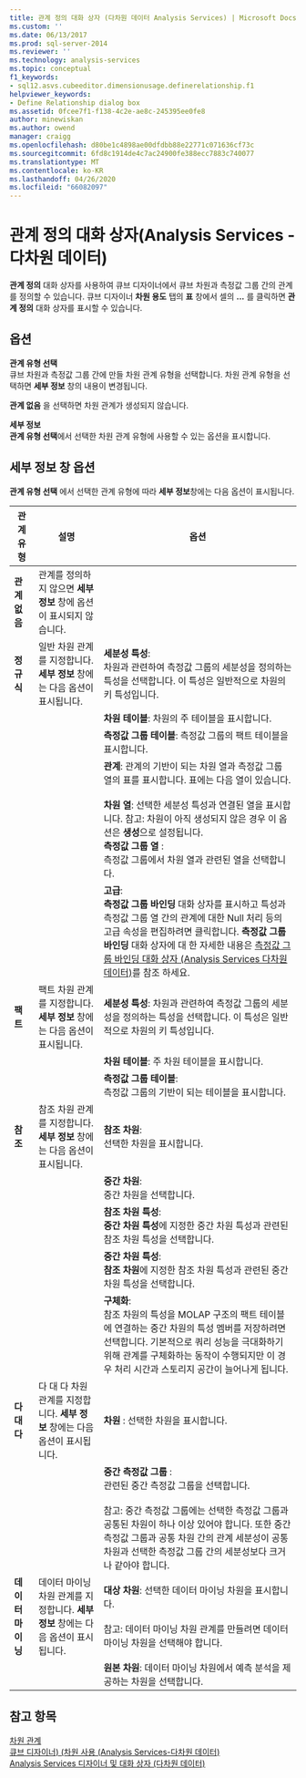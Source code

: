 ```yaml
---
title: 관계 정의 대화 상자 (다차원 데이터 Analysis Services) | Microsoft Docs
ms.custom: ''
ms.date: 06/13/2017
ms.prod: sql-server-2014
ms.reviewer: ''
ms.technology: analysis-services
ms.topic: conceptual
f1_keywords:
- sql12.asvs.cubeeditor.dimensionusage.definerelationship.f1
helpviewer_keywords:
- Define Relationship dialog box
ms.assetid: 0fcee7f1-f138-4c2e-ae8c-245395ee0fe8
author: minewiskan
ms.author: owend
manager: craigg
ms.openlocfilehash: d80be1c4898ae00dfdbb88e22771c071636cf73c
ms.sourcegitcommit: 6fd8c1914de4c7ac24900fe388ecc7883c740077
ms.translationtype: MT
ms.contentlocale: ko-KR
ms.lasthandoff: 04/26/2020
ms.locfileid: "66082097"
---
```

# <a name="define-relationship-dialog-box-analysis-services---multidimensional-data"></a>관계 정의 대화 상자(Analysis Services - 다차원 데이터)
  **관계 정의** 대화 상자를 사용하여 큐브 디자이너에서 큐브 차원과 측정값 그룹 간의 관계를 정의할 수 있습니다. 큐브 디자이너 **차원 용도** 탭의 **표** 창에서 셀의 **...** 를 클릭하면 **관계 정의** 대화 상자를 표시할 수 있습니다.  
  
## <a name="options"></a>옵션  
 **관계 유형 선택**  
 큐브 차원과 측정값 그룹 간에 만들 차원 관계 유형을 선택합니다. 차원 관계 유형을 선택하면 **세부 정보** 창의 내용이 변경됩니다.  
  
 **관계 없음** 을 선택하면 차원 관계가 생성되지 않습니다.  
  
 **세부 정보**  
 **관계 유형 선택**에서 선택한 차원 관계 유형에 사용할 수 있는 옵션을 표시합니다.  
  
## <a name="detail-pane-options"></a>세부 정보 창 옵션  
 **관계 유형 선택** 에서 선택한 관계 유형에 따라 **세부 정보**창에는 다음 옵션이 표시됩니다.  
  
|관계 유형|설명|옵션|  
|-----------------------|-----------------|------------|  
|**관계 없음**|관계를 정의하지 않으면 **세부 정보** 창에 옵션이 표시되지 않습니다.||  
|**정규식**|일반 차원 관계를 지정합니다. **세부 정보** 창에는 다음 옵션이 표시됩니다.|**세분성 특성**: <br />                      차원과 관련하여 측정값 그룹의 세분성을 정의하는 특성을 선택합니다. 이 특성은 일반적으로 차원의 키 특성입니다.|  
|||**차원 테이블**: 차원의 주 테이블을 표시합니다.|  
|||**측정값 그룹 테이블**: 측정값 그룹의 팩트 테이블을 표시합니다.|  
|||**관계**: 관계의 기반이 되는 차원 열과 측정값 그룹 열의 표를 표시합니다. 표에는 다음 열이 있습니다.<br /><br /> **차원 열**: 선택한 세분성 특성과 연결된 열을 표시합니다. 참고: 차원이 아직 생성되지 않은 경우 이 옵션은 **생성**으로 설정됩니다.<br />**측정값 그룹 열** :<br />                              측정값 그룹에서 차원 열과 관련된 열을 선택합니다.|  
|||**고급**:<br />                      **측정값 그룹 바인딩** 대화 상자를 표시하고 특성과 측정값 그룹 열 간의 관계에 대한 Null 처리 등의 고급 속성을 편집하려면 클릭합니다. **측정값 그룹 바인딩** 대화 상자에 대 한 자세한 내용은 [측정값 그룹 바인딩 대화 상자 &#40;Analysis Services 다차원 데이터&#41;](measure-group-bindings-dialog-box-analysis-services-multidimensional-data.md)를 참조 하세요.|  
|**팩트**|팩트 차원 관계를 지정합니다. **세부 정보** 창에는 다음 옵션이 표시됩니다.|**세분성 특성**: 차원과 관련하여 측정값 그룹의 세분성을 정의하는 특성을 선택합니다. 이 특성은 일반적으로 차원의 키 특성입니다.|  
|||**차원 테이블**: 주 차원 테이블을 표시합니다.|  
|||**측정값 그룹 테이블**: <br />                      측정값 그룹의 기반이 되는 테이블을 표시합니다.|  
|**참조**|참조 차원 관계를 지정합니다. **세부 정보** 창에는 다음 옵션이 표시됩니다.|**참조 차원**: <br />                      선택한 차원을 표시합니다.|  
|||**중간 차원**: <br />                      중간 차원을 선택합니다.|  
|||**참조 차원 특성**: <br />                      **중간 차원 특성**에 지정한 중간 차원 특성과 관련된 참조 차원 특성을 선택합니다.|  
|||**중간 차원 특성**: <br />                      **참조 차원**에 지정한 참조 차원 특성과 관련된 중간 차원 특성을 선택합니다.|  
|||**구체화**: <br />                      참조 차원의 특성을 MOLAP 구조의 팩트 테이블에 연결하는 중간 차원의 특성 멤버를 저장하려면 선택합니다. 기본적으로 쿼리 성능을 극대화하기 위해 관계를 구체화하는 동작이 수행되지만 이 경우 처리 시간과 스토리지 공간이 늘어나게 됩니다.|  
|**다 대 다**|다 대 다 차원 관계를 지정합니다. **세부 정보** 창에는 다음 옵션이 표시됩니다.|**차원** : 선택한 차원을 표시합니다.|  
|||**중간 측정값 그룹** : <br />                      관련된 중간 측정값 그룹을 선택합니다.<br /><br /> 참고: 중간 측정값 그룹에는 선택한 측정값 그룹과 공통된 차원이 하나 이상 있어야 합니다. 또한 중간 측정값 그룹과 공통 차원 간의 관계 세분성이 공통 차원과 선택한 측정값 그룹 간의 세분성보다 크거나 같아야 합니다.|  
|**데이터 마이닝**|데이터 마이닝 차원 관계를 지정합니다. **세부 정보** 창에는 다음 옵션이 표시됩니다.|**대상 차원**: 선택한 데이터 마이닝 차원을 표시합니다.<br /><br /> 참고: 데이터 마이닝 차원 관계를 만들려면 데이터 마이닝 차원을 선택해야 합니다.|  
|||**원본 차원**: 데이터 마이닝 차원에서 예측 분석을 제공하는 차원을 선택합니다.|  
  
## <a name="see-also"></a>참고 항목  
 [차원 관계](multidimensional-models-olap-logical-cube-objects/dimension-relationships.md)   
 [큐브 디자이너&#41; &#40;차원 사용 &#40;Analysis Services-다차원 데이터&#41;](dimension-usage-cube-designer-analysis-services-multidimensional-data.md)   
 [Analysis Services 디자이너 및 대화 상자 &#40;다차원 데이터&#41;](analysis-services-designers-and-dialog-boxes-multidimensional-data.md)  
  
  
